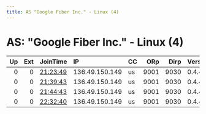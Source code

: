 ```yaml
---
title: AS "Google Fiber Inc." - Linux (4)
---
```


# AS: "Google Fiber Inc." - Linux (4)

|   Up |   Ext | JoinTime                                                                                            | IP             | CC   |   ORp |   Dirp | Version   | Contact   | Nickname   |   eFamMembers |
|-----:|------:|:----------------------------------------------------------------------------------------------------|:---------------|:-----|------:|-------:|:----------|:----------|:-----------|--------------:|
|    0 |     0 | [21:23:49](https://metrics.torproject.org/rs.html#details/7416F3D6471A440CF7959E009756387904CCB794) | 136.49.150.149 | us   |  9001 |   9030 | 0.4.4.6   | None      | WAPBaer    |             1 |
|    0 |     0 | [21:39:43](https://metrics.torproject.org/rs.html#details/8009FAC6C7CACEE7898D45B90F5CEF8D8E61F4B1) | 136.49.150.149 | us   |  9001 |   9030 | 0.4.4.6   | None      | WAPBaer    |             1 |
|    0 |     0 | [21:44:43](https://metrics.torproject.org/rs.html#details/90D3A46462EAF92DA30F879B36B2F71D8DE4DCFE) | 136.49.150.149 | us   |  9001 |   9030 | 0.4.4.6   | None      | WAPBaer    |             1 |
|    0 |     0 | [22:32:40](https://metrics.torproject.org/rs.html#details/9AC6244173AC9428C48589F85CD290D378513AD7) | 136.49.150.149 | us   |  9001 |   9030 | 0.4.4.6   | None      | WAPBaer    |             1 |
